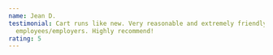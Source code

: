 ```yaml
---
name: Jean D.
testimonial: Cart runs like new. Very reasonable and extremely friendly
  employees/employers. Highly recommend!
rating: 5
---
```

